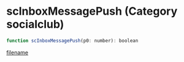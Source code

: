# scInboxMessagePush (Category socialclub)

```js
function scInboxMessagePush(p0: number): boolean
```

[filename](scInboxMessagePush_m.md ':include')